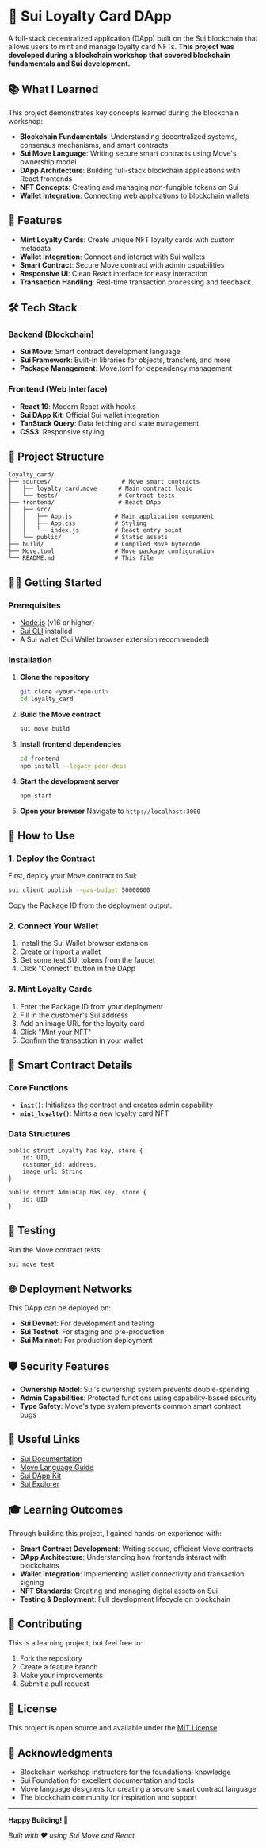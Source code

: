 # 🎴 Sui Loyalty Card DApp

A full-stack decentralized application (DApp) built on the Sui blockchain that allows users to mint and manage loyalty card NFTs. **This project was developed during a blockchain workshop that covered blockchain fundamentals and Sui development.**

## 📚 What I Learned

This project demonstrates key concepts learned during the blockchain workshop:

- **Blockchain Fundamentals**: Understanding decentralized systems, consensus mechanisms, and smart contracts
- **Sui Move Language**: Writing secure smart contracts using Move's ownership model
- **DApp Architecture**: Building full-stack blockchain applications with React frontends
- **NFT Concepts**: Creating and managing non-fungible tokens on Sui
- **Wallet Integration**: Connecting web applications to blockchain wallets

## 🚀 Features

- **Mint Loyalty Cards**: Create unique NFT loyalty cards with custom metadata
- **Wallet Integration**: Connect and interact with Sui wallets
- **Smart Contract**: Secure Move contract with admin capabilities
- **Responsive UI**: Clean React interface for easy interaction
- **Transaction Handling**: Real-time transaction processing and feedback

## 🛠️ Tech Stack

### Backend (Blockchain)
- **Sui Move**: Smart contract development language
- **Sui Framework**: Built-in libraries for objects, transfers, and more
- **Package Management**: Move.toml for dependency management

### Frontend (Web Interface)
- **React 19**: Modern React with hooks
- **Sui DApp Kit**: Official Sui wallet integration
- **TanStack Query**: Data fetching and state management
- **CSS3**: Responsive styling

## 📁 Project Structure

```
loyalty_card/
├── sources/                    # Move smart contracts
│   ├── loyalty_card.move      # Main contract logic
│   └── tests/                 # Contract tests
├── frontend/                  # React DApp
│   ├── src/
│   │   ├── App.js            # Main application component
│   │   ├── App.css           # Styling
│   │   └── index.js          # React entry point
│   └── public/               # Static assets
├── build/                    # Compiled Move bytecode
├── Move.toml                 # Move package configuration
└── README.md                 # This file
```

## 🏃‍♂️ Getting Started

### Prerequisites

- [Node.js](https://nodejs.org/) (v16 or higher)
- [Sui CLI](https://docs.sui.io/build/install) installed
- A Sui wallet (Sui Wallet browser extension recommended)

### Installation

1. **Clone the repository**
   ```bash
   git clone <your-repo-url>
   cd loyalty_card
   ```

2. **Build the Move contract**
   ```bash
   sui move build
   ```

3. **Install frontend dependencies**
   ```bash
   cd frontend
   npm install --legacy-peer-deps
   ```

4. **Start the development server**
   ```bash
   npm start
   ```

5. **Open your browser**
   Navigate to `http://localhost:3000`

## 📖 How to Use

### 1. Deploy the Contract

First, deploy your Move contract to Sui:

```bash
sui client publish --gas-budget 50000000
```

Copy the Package ID from the deployment output.

### 2. Connect Your Wallet

1. Install the Sui Wallet browser extension
2. Create or import a wallet
3. Get some test SUI tokens from the faucet
4. Click "Connect" button in the DApp

### 3. Mint Loyalty Cards

1. Enter the Package ID from your deployment
2. Fill in the customer's Sui address
3. Add an image URL for the loyalty card
4. Click "Mint your NFT"
5. Confirm the transaction in your wallet

## 🎯 Smart Contract Details

### Core Functions

- **`init()`**: Initializes the contract and creates admin capability
- **`mint_loyalty()`**: Mints a new loyalty card NFT

### Data Structures

```move
public struct Loyalty has key, store {
    id: UID,
    customer_id: address,
    image_url: String
}

public struct AdminCap has key, store {
    id: UID
}
```

## 🧪 Testing

Run the Move contract tests:

```bash
sui move test
```

## 🌐 Deployment Networks

This DApp can be deployed on:

- **Sui Devnet**: For development and testing
- **Sui Testnet**: For staging and pre-production
- **Sui Mainnet**: For production deployment

## 🛡️ Security Features

- **Ownership Model**: Sui's ownership system prevents double-spending
- **Admin Capabilities**: Protected functions using capability-based security
- **Type Safety**: Move's type system prevents common smart contract bugs

## 🔗 Useful Links

- [Sui Documentation](https://docs.sui.io/)
- [Move Language Guide](https://move-book.com/)
- [Sui DApp Kit](https://sdk.mystenlabs.com/dapp-kit)
- [Sui Explorer](https://explorer.sui.io/)

## 🎓 Learning Outcomes

Through building this project, I gained hands-on experience with:

- **Smart Contract Development**: Writing secure, efficient Move contracts
- **DApp Architecture**: Understanding how frontends interact with blockchains
- **Wallet Integration**: Implementing wallet connectivity and transaction signing
- **NFT Standards**: Creating and managing digital assets on Sui
- **Testing & Deployment**: Full development lifecycle on blockchain

## 🤝 Contributing

This is a learning project, but feel free to:

1. Fork the repository
2. Create a feature branch
3. Make your improvements
4. Submit a pull request

## 📄 License

This project is open source and available under the [MIT License](LICENSE).

## 🙏 Acknowledgments

- Blockchain workshop instructors for the foundational knowledge
- Sui Foundation for excellent documentation and tools
- Move language designers for creating a secure smart contract language
- The blockchain community for inspiration and support

---

**Happy Building! 🚀**

*Built with ❤️ using Sui Move and React*